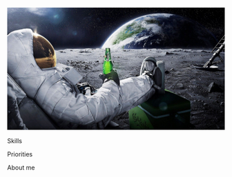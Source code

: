 [![Header](https://github.com/PashaDem/PashaDem/blob/main/assets/1920x1080-Wallpaper-Find-best-latest-1920x1080-Wallpaper-in-.jpg)](https://vk.com/rekaispiva)

Skills

Priorities

About me

